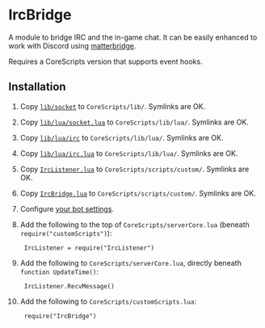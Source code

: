 # IrcBridge

A module to bridge IRC and the in-game chat. It can be easily enhanced to work with Discord using [matterbridge](https://github.com/42wim/matterbridge).

Requires a CoreScripts version that supports event hooks.

## Installation

1. Copy [`lib/socket`](lib/socket) to `CoreScripts/lib/`.  Symlinks are OK.

1. Copy [`lib/lua/socket.lua`](lib/lua/socket.lua) to `CoreScripts/lib/lua/`.  Symlinks are OK.

1. Copy [`lib/lua/irc`](lib/lua/irc) to `CoreScripts/lib/lua/`.  Symlinks are OK.

1. Copy [`lib/lua/irc.lua`](lib/lua/irc.lua) to `CoreScripts/lib/lua/`.  Symlinks are OK.

1. Copy [`IrcListener.lua`](IrcListener.lua) to `CoreScripts/scripts/custom/`.  Symlinks are OK.

1. Copy [`IrcBridge.lua`](IrcBridge.lua) to `CoreScripts/scripts/custom/`.  Symlinks are OK.

1. Configure [your bot settings](IrcBridge/IrcBridge.lua#L11-L15).

1. Add the following to the top of `CoreScripts/serverCore.lua` (beneath `require("customScripts")`):

        IrcListener = require("IrcListener")

1. Add the following to `CoreScripts/serverCore.lua`, directly beneath `function UpdateTime()`:

        IrcListener.RecvMessage()

1. Add the following to `CoreScripts/customScripts.lua`:

        require("IrcBridge")


